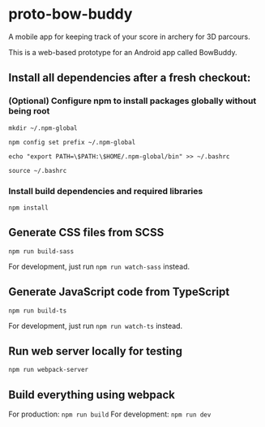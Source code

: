 # proto-bow-buddy

A mobile app for keeping track of your score in archery for 3D parcours.

This is a web-based prototype for an Android app called BowBuddy.

## Install all dependencies after a fresh checkout:

### (Optional) Configure npm to install packages globally without being root

`mkdir ~/.npm-global`

`npm config set prefix ~/.npm-global`

`echo "export PATH=\$PATH:\$HOME/.npm-global/bin" >> ~/.bashrc`

`source ~/.bashrc`

### Install build dependencies and required libraries

`npm install`

## Generate CSS files from SCSS

`npm run build-sass`

For development, just run `npm run watch-sass` instead.

## Generate JavaScript code from TypeScript

`npm run build-ts`

For development, just run `npm run watch-ts` instead.

## Run web server locally for testing

`npm run webpack-server`

## Build everything using webpack

For production: `npm run build`
For development: `npm run dev`
